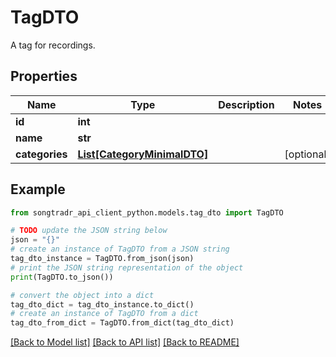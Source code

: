 # TagDTO

A tag for recordings.

## Properties

Name | Type | Description | Notes
------------ | ------------- | ------------- | -------------
**id** | **int** |  | 
**name** | **str** |  | 
**categories** | [**List[CategoryMinimalDTO]**](CategoryMinimalDTO.md) |  | [optional] 

## Example

```python
from songtradr_api_client_python.models.tag_dto import TagDTO

# TODO update the JSON string below
json = "{}"
# create an instance of TagDTO from a JSON string
tag_dto_instance = TagDTO.from_json(json)
# print the JSON string representation of the object
print(TagDTO.to_json())

# convert the object into a dict
tag_dto_dict = tag_dto_instance.to_dict()
# create an instance of TagDTO from a dict
tag_dto_from_dict = TagDTO.from_dict(tag_dto_dict)
```
[[Back to Model list]](../README.md#documentation-for-models) [[Back to API list]](../README.md#documentation-for-api-endpoints) [[Back to README]](../README.md)



